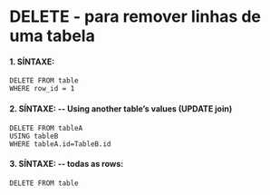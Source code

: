 # DELETE - para remover linhas de uma tabela
#### 1. SÍNTAXE:
````
DELETE FROM table
WHERE row_id = 1
````
#### 2. SÍNTAXE: -- Using another table’s values (UPDATE join)
````
DELETE FROM tableA
USING tableB
WHERE tableA.id=TableB.id
````
#### 3. SÍNTAXE: -- todas as rows:
````
DELETE FROM table
````

